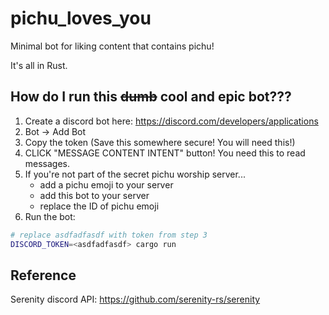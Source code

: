 # pichu_loves_you

Minimal bot for liking content that contains pichu!

It's all in Rust.


## How do I run this ~~dumb~~ cool and epic bot???

1. Create a discord bot here: <https://discord.com/developers/applications>
2. Bot -> Add Bot
3. Copy the token (Save this somewhere secure! You will need this!)
4. CLICK "MESSAGE CONTENT INTENT" button! You need this to read messages.
5. If you're not part of the secret pichu worship server...
    - add a pichu emoji to your server
    - add this bot to your server
    - replace the ID of pichu emoji
6. Run the bot:

```bash
# replace asdfadfasdf with token from step 3
DISCORD_TOKEN=<asdfadfasdf> cargo run
```


## Reference

Serenity discord API: <https://github.com/serenity-rs/serenity>
